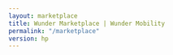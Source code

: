 ```yaml
---
layout: marketplace
title: Wunder Marketplace | Wunder Mobility
permalink: "/marketplace"
version: hp
---
```

